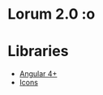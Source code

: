 # Lorum 2.0 :o

# Libraries
* [Angular 4+](https://sherweb.github.io/ng2-materialize/)
* [Icons](https://materialdesignicons.com/)
